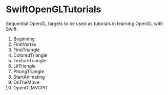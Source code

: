 # SwiftOpenGLTutorials
Sequential OpenGL targets to be used as tutorials in learning OpenGL with Swift.

01. Beginning
02. FirstVertex
03. FirstTriangle
04. ColoredTriangle
05. TextureTriangle
06. LitTriangle
07. PhongTriangle
08. StartAnimating
09. OnTheMove
10. OpenGLMVCPt1
